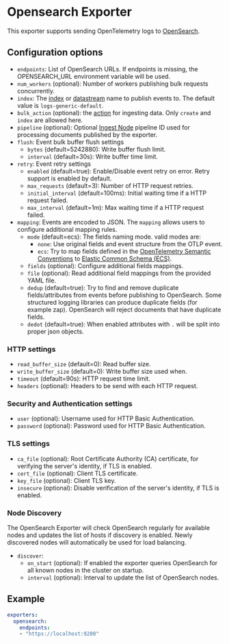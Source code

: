 # Opensearch Exporter

This exporter supports sending OpenTelemetry logs to [OpenSearch](https://opensearch.org/).

## Configuration options

- `endpoints`: List of OpenSearch URLs. If endpoints is missing, the
  OPENSEARCH_URL environment variable will be used.
- `num_workers` (optional): Number of workers publishing bulk requests concurrently.
- `index`: The
  [index](https://opensearch.org/docs/latest/opensearch/rest-api/index-apis/index/)
  or [datastream](https://opensearch.org/docs/latest/opensearch/data-streams/)
  name to publish events to. The default value is `logs-generic-default`.
- `bulk_action` (optional): the [action](https://opensearch.org/docs/1.2/opensearch/rest-api/document-apis/bulk/#request-body) for ingesting data. Only `create` and `index` are allowed here. 
- `pipeline` (optional): Optional [Ingest Node](https://opensearch.org/docs/latest/opensearch/rest-api/ingest-apis/get-ingest/)
  pipeline ID used for processing documents published by the exporter.
- `flush`: Event bulk buffer flush settings
  - `bytes` (default=5242880): Write buffer flush limit.
  - `interval` (default=30s): Write buffer time limit.
- `retry`: Event retry settings
  - `enabled` (default=true): Enable/Disable event retry on error. Retry
    support is enabled by default.
  - `max_requests` (default=3): Number of HTTP request retries.
  - `initial_interval` (default=100ms): Initial waiting time if a HTTP request failed.
  - `max_interval` (default=1m): Max waiting time if a HTTP request failed.
- `mapping`: Events are encoded to JSON. The `mapping` allows users to
  configure additional mapping rules.
  - `mode` (default=ecs): The fields naming mode. valid modes are:
    - `none`: Use original fields and event structure from the OTLP event.
    - `ecs`: Try to map fields defined in the
             [OpenTelemetry Semantic Conventions](https://github.com/open-telemetry/opentelemetry-specification/tree/main/semantic_conventions)
             to [Elastic Common Schema (ECS)](https://www.elastic.co/guide/en/ecs/current/index.html).
  - `fields` (optional): Configure additional fields mappings.
  - `file` (optional): Read additional field mappings from the provided YAML file.
  - `dedup` (default=true): Try to find and remove duplicate fields/attributes
    from events before publishing to OpenSearch. Some structured logging
    libraries can produce duplicate fields (for example zap). OpenSearch
    will reject documents that have duplicate fields.
  - `dedot` (default=true): When enabled attributes with `.` will be split into
    proper json objects.

### HTTP settings

- `read_buffer_size` (default=0): Read buffer size.
- `write_buffer_size` (default=0): Write buffer size used when.
- `timeout` (default=90s): HTTP request time limit.
- `headers` (optional): Headers to be send with each HTTP request.

### Security and Authentication settings

- `user` (optional): Username used for HTTP Basic Authentication.
- `password` (optional): Password used for HTTP Basic Authentication.

### TLS settings
- `ca_file` (optional): Root Certificate Authority (CA) certificate, for
  verifying the server's identity, if TLS is enabled.
- `cert_file` (optional): Client TLS certificate.
- `key_file` (optional): Client TLS key.
- `insecure` (optional): Disable verification of the server's identity, if TLS
  is enabled.

### Node Discovery

The OpenSearch Exporter will check OpenSearch regularly for available
nodes and updates the list of hosts if discovery is enabled. Newly discovered
nodes will automatically be used for load balancing.

- `discover`:
  - `on_start` (optional): If enabled the exporter queries OpenSearch
    for all known nodes in the cluster on startup.
  - `interval` (optional): Interval to update the list of OpenSearch nodes.

## Example

```yaml
exporters:
  opensearch:
    endpoints:
    - "https://localhost:9200"
```
